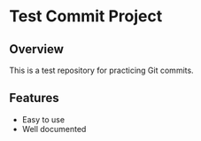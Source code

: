 # Test Commit Project

## Overview
This is a test repository for practicing Git commits.

## Features
- Easy to use
- Well documented
